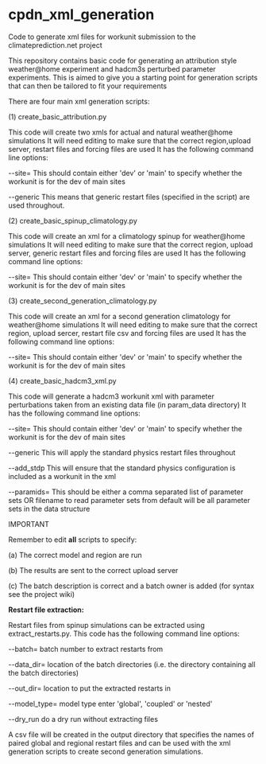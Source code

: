 # cpdn_xml_generation
Code to generate xml files for workunit submission to the climateprediction.net project


This repository contains basic code for generating an attribution style weather@home experiment and hadcm3s perturbed parameter experiments.
This is aimed to give you a starting point for generation scripts that can then be tailored to fit your requirements

There are four main xml generation scripts:

(1) create_basic_attribution.py

This code will create two xmls for actual and natural weather@home simulations
It will need editing to make sure that the correct region,upload server, restart files and forcing files are used
It has the following command line options:

--site=  This should contain either 'dev' or 'main' to specify whether the workunit is for the dev of main sites

--generic This means that generic restart files (specified in the script) are used throughout.

(2) create_basic_spinup_climatology.py

This code will create an xml for a climatology spinup for weather@home simulations
It will need editing to make sure that the correct region, upload server, generic restart files and forcing files are used
It has the following command line options:

--site=  This should contain either 'dev' or 'main' to specify whether the workunit is for the dev of main sites

(3) create_second_generation_climatology.py 

This code will create an xml for a second generation climatology for weather@home simulations
It will need editing to make sure that the correct region, upload sercer, restart file csv and forcing files are used
It has the following command line options:

--site=  This should contain either 'dev' or 'main' to specify whether the workunit is for the dev of main sites

(4) create_basic_hadcm3_xml.py

This code will generate a hadcm3 workunit xml with parameter perturbations taken from an existing data file (in param_data directory)
It has the following command line options:

--site= This should contain either 'dev' or 'main' to specify whether the workunit is for the dev of main sites

--generic This will apply the standard physics restart files throughout

--add_stdp This will ensure that the standard physics configuration is included as a workunit in the xml

--paramids= This should be either a comma separated list of parameter sets OR filename to read parameter sets from default will be all parameter sets in the data structure


IMPORTANT

Remember to edit **all** scripts to specify:

(a) The correct model and region are run

(b) The results are sent to the correct upload server

(c) The batch description is correct and a batch owner is added (for syntax see the project wiki)


**Restart file extraction:**

Restart files from spinup simulations can be extracted using extract_restarts.py.
This code has the following command line options:

--batch=        batch number to extract restarts from

--data_dir=     location of the batch directories (i.e. the directory containing all the batch directories)

--out_dir=      location to put the extracted restarts in

--model_type=   model type enter 'global', 'coupled' or 'nested'

--dry_run       do a dry run without extracting files

A csv file will be created in the output directory that specifies the names of paired global and regional restart files and can be used with the xml generation scripts to create second generation simulations.




